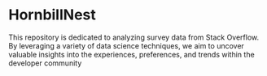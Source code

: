 # HornbillNest
This repository is dedicated to analyzing survey data from Stack Overflow. By leveraging a variety of data science techniques, we aim to uncover valuable insights into the experiences, preferences, and trends within the developer community
